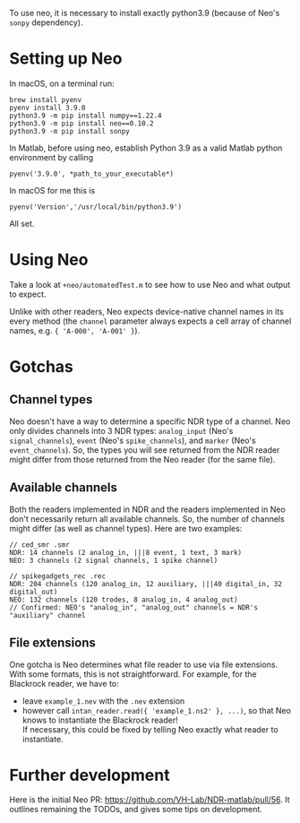 To use neo, it is necessary to install exactly python3.9 (because of Neo's `sonpy` dependency).

# Setting up Neo

In macOS, on a terminal run:

```
brew install pyenv
pyenv install 3.9.0
python3.9 -m pip install numpy==1.22.4
python3.9 -m pip install neo==0.10.2
python3.9 -m pip install sonpy
```

In Matlab, before using neo, establish Python 3.9 as a valid Matlab python environment by calling

```
pyenv('3.9.0', *path_to_your_executable*)
```

In macOS for me this is

```
pyenv('Version','/usr/local/bin/python3.9')
```

All set.

# Using Neo

Take a look at `+neo/automatedTest.m` to see how to use Neo and what output to expect.  

Unlike with other readers, Neo expects device-native channel names in its every method (the `channel` parameter always expects a cell array of channel names, e.g. `{ 'A-000', 'A-001' }`).

# Gotchas

## Channel types

Neo doesn't have a way to determine a specific NDR type of a channel. Neo only divides channels into 3 NDR types: `analog_input` (Neo's `signal_channels`), `event` (Neo's `spike_channels`), and `marker` (Neo's `event_channels`). So, the types you will see returned from the NDR reader might differ from those returned from the Neo reader (for the same file).  

## Available channels

Both the readers implemented in NDR and the readers implemented in Neo don't necessarily return all available channels.
So, the number of channels might differ (as well as channel types). Here are two examples:

```
// ced_smr .smr
NDR: 14 channels (2 analog_in, |||8 event, 1 text, 3 mark)
NEO: 3 channels (2 signal channels, 1 spike channel)
```

```
// spikegadgets_rec .rec
NDR: 204 channels (120 analog_in, 12 auxiliary, |||40 digital_in, 32 digital_out)
NEO: 132 channels (120 trodes, 8 analog_in, 4 analog_out)
// Confirmed: NEO's "analog_in", "analog_out" channels = NDR's "auxiliary" channel
```

## File extensions

One gotcha is Neo determines what file reader to use via file extensions.  
With some formats, this is not straightforward. For example, for the Blackrock reader, we have to:
- leave `example_1.nev` with the `.nev` extension
- however call `intan_reader.read({ 'example_1.ns2' }, ...)`,
so that Neo knows to instantiate the Blackrock reader!  
If necessary, this could be fixed by telling Neo exactly what reader to instantiate.

# Further development

Here is the initial Neo PR: https://github.com/VH-Lab/NDR-matlab/pull/56.
It outlines remaining the TODOs, and gives some tips on development.
